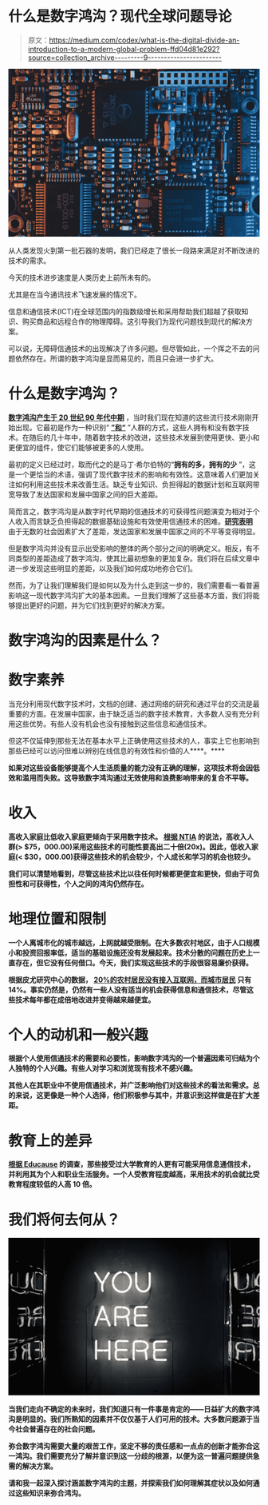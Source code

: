 # 什么是数字鸿沟？现代全球问题导论

> 原文：<https://medium.com/codex/what-is-the-digital-divide-an-introduction-to-a-modern-global-problem-ffd04d81e292?source=collection_archive---------9----------------------->

![](img/dc1bb90774943b5274f1af6c2da88266.png)

从人类发现火到第一批石器的发明，我们已经走了很长一段路来满足对不断改进的技术的需求。

今天的技术进步速度是人类历史上前所未有的。

尤其是在当今通讯技术飞速发展的情况下。

信息和通信技术(ICT)在全球范围内的指数级增长和采用帮助我们超越了获取知识、购买商品和远程合作的物理障碍。这引导我们为现代问题找到现代的解决方案。

可以说，无障碍信通技术的出现解决了许多问题。但尽管如此，一个挥之不去的问题依然存在。所谓的数字鸿沟是显而易见的，而且只会进一步扩大。

# 什么是数字鸿沟？

[**数字鸿沟产生于 20 世纪 90 年代中期**](https://www.edutopia.org/digital-divide-technology-access-inclusion) ，当时我们现在知道的这些流行技术刚刚开始出现。它最初是作为一种识别“ [**”和“**](https://www.ntia.doc.gov/ntiahome/fallingthru.html) ”人群的方式，这些人拥有和没有数字技术。在随后的几十年中，随着数字技术的改进，这些技术发展到使用更快、更小和更便宜的组件，使它们能够被更多的人使用。

最初的定义已经过时，取而代之的是马丁·希尔伯特的“**拥有的多，拥有的少** ”，这是一个更恰当的术语，强调了现代数字技术的影响和有效性。这意味着人们更加关注如何利用这些技术来改善生活。缺乏专业知识、负担得起的数据计划和互联网带宽导致了发达国家和发展中国家之间的巨大差距。

简而言之，数字鸿沟是从数字时代早期的信通技术的可获得性问题演变为相对于个人收入而言缺乏负担得起的数据基础设施和有效使用信通技术的困难。[**研究表明**](http://martinhilbert.net/TechInfoInequality.pdf) 由于无数的社会因素扩大了差距，发达国家和发展中国家之间的不平等变得明显。

但是数字鸿沟并没有显示出受影响的整体的两个部分之间的明确定义。相反，有不同类型的差距造成了数字鸿沟，使其比最初想象的更加复杂。我们将在后续文章中进一步发现这些明显的差距，以及我们如何成功地弥合它们。

然而，为了让我们理解我们是如何以及为什么走到这一步的，我们需要看一看普遍影响这一现代数字鸿沟扩大的基本因素。一旦我们理解了这些基本方面，我们将能够提出更好的问题，并为它们找到更好的解决方案。

# 数字鸿沟的因素是什么？

# 数字素养

当充分利用现代数字技术时，文档的创建、通过网络的研究和通过平台的交流是最重要的方面。在发展中国家，由于缺乏适当的数字技术教育，大多数人没有充分利用这些优势。有些人没有机会也没有接触到这些信息和通信技术。

但这不仅延伸到那些无法在基本水平上正确使用这些技术的人，事实上它也影响到那些已经可以访问但难以辨别在线信息的有效性和价值的人**[](https://www.researchgate.net/publication/339504071_Digital_literacy_deficiencies_in_digital_learning_among_undergraduates)**。****

****如果对这些设备能够提高个人生活质量的能力没有正确的理解，这项技术将会因低效和滥用而失败。这导致数字鸿沟通过无效使用和浪费影响带来的复合不平等。****

# ****收入****

****高收入家庭比低收入家庭更倾向于采用数字技术。 [**根据 NTIA**](https://www.ntia.doc.gov/legacy/ntiahome/digitaldivide/factsheets/income.htm) 的说法，高收入人群(> $75，000.00)采用这些技术的可能性要高出二十倍(20x)。因此，低收入家庭(< $30，000.00)获得这些技术的机会较少，个人成长和学习的机会也较少。****

****我们可以清楚地看到，尽管这些技术比以往任何时候都更便宜和更快，但由于可负担性和可获得性，个人之间的鸿沟仍然存在。****

# ****地理位置和限制****

****一个人离城市化的城市越远，上网就越受限制。在大多数农村地区，由于人口规模小和投资回报率低，适当的基础设施还没有发展起来。技术分散的问题在历史上一直存在，但它没有任何借口。今天，我们实现这些技术的手段很容易廉价获得。****

****根据皮尤研究中心的数据， [**20%的农村居民没有接入互联网，而城市居民**](https://www.pewresearch.org/fact-tank/2013/11/08/whos-not-online-5-factors-tied-to-the-digital-divide/) 只有 14%。事实仍然是，仍然有一些人没有适当的机会获得信息和通信技术，尽管这些技术每年都在成倍地改进并变得越来越便宜。****

# ****个人的动机和一般兴趣****

****根据个人使用信通技术的需要和必要性，影响数字鸿沟的一个普遍因素可归结为个人独特的个人兴趣。有些人对学习和浏览现有技术不感兴趣。****

****其他人在其职业中不使用信通技术，并广泛影响他们对这些技术的看法和需求。总的来说，这更像是一种个人选择，他们积极参与其中，并意识到这样做是在扩大差距。****

# ****教育上的差异****

****[**根据 Educause**](https://er.educause.edu/articles/2017/10/higher-education-digital-divides-and-a-balkanized-internet) 的调查，那些接受过大学教育的人更有可能采用信息通信技术，并利用其为个人和职业生活服务。一个人受教育程度越高，采用技术的机会就比受教育程度较低的人高 10 倍。****

# ****我们将何去何从？****

****![](img/ecf210a5339d8c65c9ccee308248b327.png)****

****当我们走向不确定的未来时，我们知道只有一件事是肯定的——日益扩大的数字鸿沟是明显的。我们所熟知的因素并不仅仅基于人们可用的技术。大多数问题源于当今社会普遍存在的社会问题。****

****弥合数字鸿沟需要大量的艰苦工作，坚定不移的责任感和一点点的创新才能弥合这一鸿沟。我们需要充分了解并意识到这一分歧的根源，以便为这一普遍问题提供急需的解决方案。****

****请和我一起深入探讨涵盖数字鸿沟的主题，并探索我们如何理解其症状以及如何通过这些知识来弥合鸿沟。****